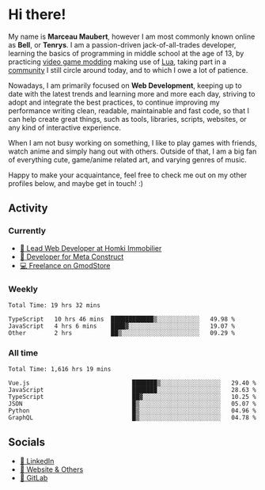 # Hi there!

My name is **Marceau Maubert**, however I am most commonly known online as **Bell**, or **Tenrys**. I am a passion-driven jack-of-all-trades developer, learning the basics of programming in middle school at the age of 13, by practicing [video game modding](https://garrysmod.com) making use of [Lua](https://lua.org), taking part in a [community](https://metastruct.net) I still circle around today, and to which I owe a lot of patience.

Nowadays, I am primarily focused on **Web Development**, keeping up to date with the latest trends and learning more and more each day, striving to adopt  and integrate the best practices, to continue improving my performance writing clean, readable, maintainable and fast code, so that I can help create great things, such as tools, libraries, scripts, websites, or any kind of interactive experience.

When I am not busy working on something, I like to play games with friends, watch anime and simply hang out with others. Outside of that, I am a big fan of everything cute, game/anime related art, and varying genres of music.

Happy to make your acquaintance, feel free to check me out on my other profiles below, and maybe get in touch! :)

## Activity

### Currently

- [🏢 Lead Web Developer at Homki Immobilier](https://homki-immobilier.com)
- [🎈 Developer for Meta Construct](https://metastruct.net)
- [💻 Freelance on GmodStore](https://www.gmodstore.com/users/Tenrys)

### Weekly
<!--START_SECTION:wakaWeekly-->

```text
Total Time: 19 hrs 32 mins

TypeScript   10 hrs 46 mins  ████████████▒░░░░░░░░░░░░   49.98 %
JavaScript   4 hrs 6 mins    ████▓░░░░░░░░░░░░░░░░░░░░   19.07 %
Other        2 hrs           ██▒░░░░░░░░░░░░░░░░░░░░░░   09.29 %
```

<!--END_SECTION:wakaWeekly-->

### All time
<!--START_SECTION:wakaTotal-->

```text
Total Time: 1,616 hrs 19 mins

Vue.js                             ███████▒░░░░░░░░░░░░░░░░░   29.40 %
JavaScript                         ███████░░░░░░░░░░░░░░░░░░   28.63 %
TypeScript                         ██▓░░░░░░░░░░░░░░░░░░░░░░   10.25 %
JSON                               █▒░░░░░░░░░░░░░░░░░░░░░░░   05.07 %
Python                             █▒░░░░░░░░░░░░░░░░░░░░░░░   04.96 %
GraphQL                            █▒░░░░░░░░░░░░░░░░░░░░░░░   04.78 %
```

<!--END_SECTION:wakaTotal-->

## Socials

- [👔 LinkedIn](https://www.linkedin.com/in/marceau-maubert)
- [🔗 Website & Others](https://bell.moe)
- [🦊 GitLab](https://gitlab.com/Tenrys)
